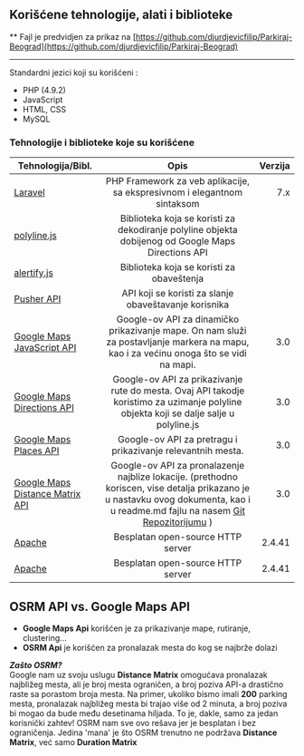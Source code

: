 
## Korišćene tehnologije, alati i biblioteke
** Fajl je predvidjen za prikaz na [https://github.com/djurdjevicfilip/Parkiraj-Beograd](https://github.com/djurdjevicfilip/Parkiraj-Beograd) 
***
Standardni jezici koji su korišćeni :

 - PHP (4.9.2)
 - JavaScript 
 - HTML, CSS
 - MySQL 

### Tehnologije i biblioteke koje su korišćene
  | Tehnologija/Bibl.  |      Opis      |  Verzija |
|----------|:-------------:|------:|
| [Laravel](https://www.laravel.com) | PHP Framework za veb aplikacije, sa ekspresivnom i elegantnom sintaksom  | 7.x |
| [polyline.js](https://github.com/mapbox/polyline) | Biblioteka koja se koristi za dekodiranje polyline objekta dobijenog od Google Maps Directions API | |
|  [alertify.js](https://alertifyjs.com/) | Biblioteka koja se koristi za obaveštenja ||
| [Pusher API](https://pusher.com/) | API koji se koristi za slanje obaveštavanje korisnika | |
|[Google Maps JavaScript API](https://cloud.google.com/maps-platform/) | Google-ov API za dinamičko prikazivanje mape. On nam služi za postavljanje markera na mapu, kao i za većinu onoga što se vidi na mapi. |3.0|
|[Google Maps Directions API](https://cloud.google.com/maps-platform/) | Google-ov API za prikazivanje rute do mesta. Ovaj API takodje koristimo za uzimanje polyline objekta koji se dalje salje u polyline.js|3.0|
|[Google Maps Places API](https://cloud.google.com/maps-platform/) | Google-ov API za pretragu i prikazivanje relevantnih mesta.|3.0|
|[Google Maps Distance Matrix API](https://cloud.google.com/maps-platform/) | Google-ov API za pronalazenje najblize lokacije. (prethodno koriscen, vise detalja prikazano je u nastavku ovog dokumenta, kao i u readme.md fajlu na nasem [Git Repozitorijumu](https://github.com/djurdjevicfilip/Parkiraj-Beograd) ) |3.0|
|[Apache](http://project-osrm.org/) | Besplatan open-source HTTP server |2.4.41|
|[Apache](http://project-osrm.org/) | Besplatan open-source HTTP server |2.4.41|
## OSRM API vs. Google Maps API

 - **Google Maps Api** korišćen je za prikazivanje mape, rutiranje, clustering...  
 - **OSRM Api** je korišćen za pronalazak mesta do kog se najbrže dolazi  
 

***Zašto OSRM?***  
Google nam uz svoju uslugu **Distance Matrix** omogućava pronalazak najbližeg mesta, ali je broj mesta ograničen, a broj poziva API-a drastično raste sa porastom broja mesta. Na primer, ukoliko bismo imali **200** parking mesta, pronalazak najbližeg mesta bi trajao više od 2 minuta, a broj poziva bi mogao da bude među desetinama hiljada. To je, dakle, samo za jedan korisnički zahtev! 
OSRM nam sve ovo rešava jer je besplatan i bez ograničenja. Jedina 'mana' je što OSRM trenutno ne podržava **Distance Matrix**, već samo **Duration Matrix**
